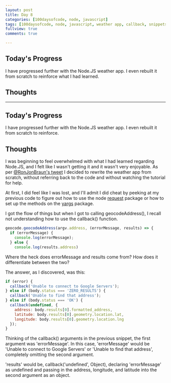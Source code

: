 ```yaml
---
layout: post
title: Day 8
categories: [100daysofcode, node, javascript]
tags: [100daysofcode, node, javascript, weather app, callback, snippets]
fullview: true
comments: true

---
```


## Today's Progress
I have progressed further with the Node.JS weather app.  I even rebuilt it from scratch to reinforce what I had learned.


## Thoughts

---

## Today's Progress
I have progressed further with the Node.JS weather app.  I even rebuilt it from scratch to reinforce.


## Thoughts
I was beginning to feel overwhelmed with what I had learned regarding Node.JS, and I felt like I wasn't getting it and it wasn't very enjoyable.  As per [@RonJonBraun's tweet](https://twitter.com/RonJonBraun/status/989922649789861889) I decided to rewrite the weather app from scratch, without referring back to the code and without watching the tutorial for help.

At first, I did feel like I was lost, and I'll admit I did cheat by peeking at my previous code to figure out how to use the node [request](https://www.npmjs.com/package/request) package or how to set up the methods on the [yargs](https://www.npmjs.com/package/yargs) package.

I got the flow of things but when I got to calling geocodeAddress(), I recall not understanding how to use the callback() function.

``` javascript
geocode.geocodeAddress(argv.address, (errorMessage, results) => {
  if (errorMessage) {
    console.log(errorMessage);
  } else {
    console.log(results.address)
```

Where the heck does errorMessage and results come from?
How does it differentiate between the two?

The answer, as I discovered, was this:

``` javascript
if (error) {
  callback('Unable to connect to Google Servers');
} else if (body.status === 'ZERO_RESULTS') {
  callback('Unable to find that address');
} else if (body.status === 'OK') {
  callback(undefined, {
    address: body.results[0].formatted_address,
    latitude: body.results[0].geometry.location.lat,
    longitude: body.results[0].geometry.location.lng
  });
}
```

Thinking of the callback() arguments in the previous snippet, the first argument was 'errorMessage'.  In this case, 'errorMessage' would be 'Unable to connect to Google Servers' or 'Unable to find that address', completely omitting the second argument.

'results' would be, callback('undefined', Object), declaring 'errorMessage' as undefined and passing in the address, longitude, and latitude into the second argument as an object.
